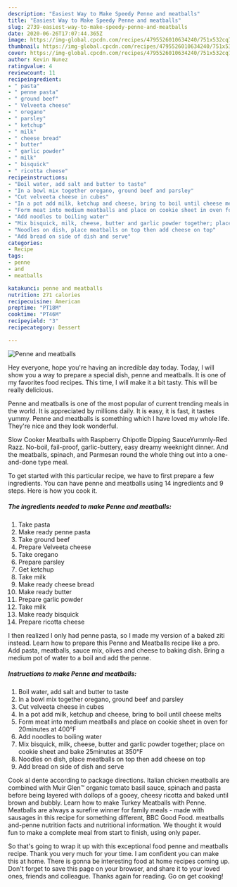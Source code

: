 ```yaml
---
description: "Easiest Way to Make Speedy Penne and meatballs"
title: "Easiest Way to Make Speedy Penne and meatballs"
slug: 2739-easiest-way-to-make-speedy-penne-and-meatballs
date: 2020-06-26T17:07:44.365Z
image: https://img-global.cpcdn.com/recipes/4795526010634240/751x532cq70/penne-and-meatballs-recipe-main-photo.jpg
thumbnail: https://img-global.cpcdn.com/recipes/4795526010634240/751x532cq70/penne-and-meatballs-recipe-main-photo.jpg
cover: https://img-global.cpcdn.com/recipes/4795526010634240/751x532cq70/penne-and-meatballs-recipe-main-photo.jpg
author: Kevin Nunez
ratingvalue: 4
reviewcount: 11
recipeingredient:
- " pasta"
- " penne pasta"
- " ground beef"
- " Velveeta cheese"
- " oregano"
- " parsley"
- " ketchup"
- " milk"
- " cheese bread"
- " butter"
- " garlic powder"
- " milk"
- " bisquick"
- " ricotta cheese"
recipeinstructions:
- "Boil water, add salt and butter to taste"
- "In a bowl mix together oregano, ground beef and parsley"
- "Cut velveeta cheese in cubes"
- "In a pot add milk, ketchup and cheese, bring to boil until cheese melts"
- "Form meat into medium meatballs and place on cookie sheet in oven for 20minutes at 400°F"
- "Add noodles to boiling water"
- "Mix bisquick, milk, cheese, butter and garlic powder together; place on cookie sheet and bake 25minutes at 350°F"
- "Noodles on dish, place meatballs on top then add cheese on top"
- "Add bread on side of dish and serve"
categories:
- Recipe
tags:
- penne
- and
- meatballs

katakunci: penne and meatballs 
nutrition: 271 calories
recipecuisine: American
preptime: "PT18M"
cooktime: "PT46M"
recipeyield: "3"
recipecategory: Dessert

---
```



![Penne and meatballs](https://img-global.cpcdn.com/recipes/4795526010634240/751x532cq70/penne-and-meatballs-recipe-main-photo.jpg)

Hey everyone, hope you're having an incredible day today. Today, I will show you a way to prepare a special dish, penne and meatballs. It is one of my favorites food recipes. This time, I will make it a bit tasty. This will be really delicious.

Penne and meatballs is one of the most popular of current trending meals in the world. It is appreciated by millions daily. It is easy, it is fast, it tastes yummy. Penne and meatballs is something which I have loved my whole life. They're nice and they look wonderful.

Slow Cooker Meatballs with Raspberry Chipotle Dipping SauceYummly-Red Razz. No-boil, fail-proof, garlic-buttery, easy dreamy weeknight dinner. And the meatballs, spinach, and Parmesan round the whole thing out into a one-and-done type meal.


To get started with this particular recipe, we have to first prepare a few ingredients. You can have penne and meatballs using 14 ingredients and 9 steps. Here is how you cook it.

<!--inarticleads1-->

##### The ingredients needed to make Penne and meatballs:

1. Take  pasta
1. Make ready  penne pasta
1. Take  ground beef
1. Prepare  Velveeta cheese
1. Take  oregano
1. Prepare  parsley
1. Get  ketchup
1. Take  milk
1. Make ready  cheese bread
1. Make ready  butter
1. Prepare  garlic powder
1. Take  milk
1. Make ready  bisquick
1. Prepare  ricotta cheese


I then realized I only had penne pasta, so I made my version of a baked ziti instead. Learn how to prepare this Penne and Meatballs recipe like a pro. Add pasta, meatballs, sauce mix, olives and cheese to baking dish. Bring a medium pot of water to a boil and add the penne. 

<!--inarticleads2-->

##### Instructions to make Penne and meatballs:

1. Boil water, add salt and butter to taste
1. In a bowl mix together oregano, ground beef and parsley
1. Cut velveeta cheese in cubes
1. In a pot add milk, ketchup and cheese, bring to boil until cheese melts
1. Form meat into medium meatballs and place on cookie sheet in oven for 20minutes at 400°F
1. Add noodles to boiling water
1. Mix bisquick, milk, cheese, butter and garlic powder together; place on cookie sheet and bake 25minutes at 350°F
1. Noodles on dish, place meatballs on top then add cheese on top
1. Add bread on side of dish and serve


Cook al dente according to package directions. Italian chicken meatballs are combined with Muir Glen™ organic tomato basil sauce, spinach and pasta before being layered with dollops of a gooey, cheesy ricotta and baked until brown and bubbly. Learn how to make Turkey Meatballs with Penne. Meatballs are always a surefire winner for family meals - made with sausages in this recipe for something different, BBC Good Food. meatballs and-penne nutrition facts and nutritional information. We thought it would fun to make a complete meal from start to finish, using only paper. 

So that's going to wrap it up with this exceptional food penne and meatballs recipe. Thank you very much for your time. I am confident you can make this at home. There is gonna be interesting food at home recipes coming up. Don't forget to save this page on your browser, and share it to your loved ones, friends and colleague. Thanks again for reading. Go on get cooking!
